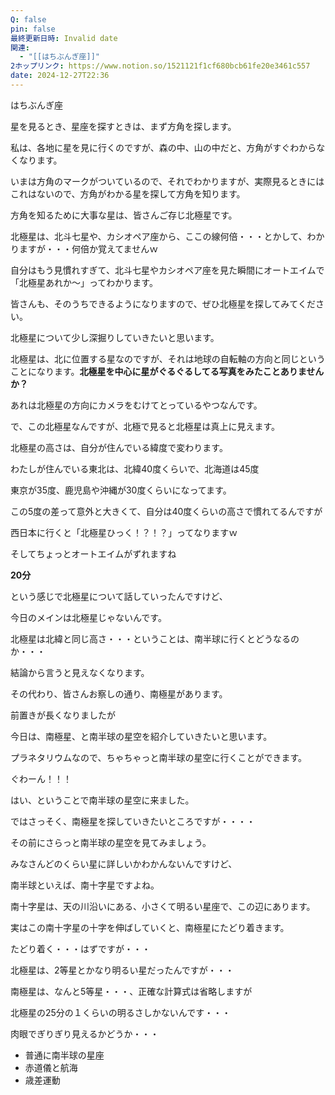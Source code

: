```yaml
---
Q: false
pin: false
最終更新日時: Invalid date
関連:
  - "[[はちぶんぎ座]]"
2ホップリンク: https://www.notion.so/1521121f1cf680bcb61fe20e3461c557
date: 2024-12-27T22:36
---
```

  

  

はちぶんぎ座

  

  

星を見るとき、星座を探すときは、まず方角を探します。

私は、各地に星を見に行くのですが、森の中、山の中だと、方角がすぐわからなくなります。

いまは方角のマークがついているので、それでわかりますが、実際見るときにはこれはないので、方角がわかる星を探して方角を知ります。

方角を知るために大事な星は、皆さんご存じ北極星です。

北極星は、北斗七星や、カシオペア座から、ここの線何倍・・・とかして、わかりますが・・・何倍か覚えてませんｗ

自分はもう見慣れすぎて、北斗七星やカシオペア座を見た瞬間にオートエイムで「北極星あれか～」ってわかります。

皆さんも、そのうちできるようになりますので、ぜひ北極星を探してみてください。

  

北極星について少し深掘りしていきたいと思います。

北極星は、北に位置する星なのですが、それは地球の自転軸の方向と同じということになります。**北極星を中心に星がぐるぐるしてる写真をみたことありませんか？**

あれは北極星の方向にカメラをむけてとっているやつなんです。

で、この北極星なんですが、北極で見ると北極星は真上に見えます。

北極星の高さは、自分が住んでいる緯度で変わります。

わたしが住んでいる東北は、北緯40度くらいで、北海道は45度

東京が35度、鹿児島や沖縄が30度くらいになってます。

この5度の差って意外と大きくて、自分は40度くらいの高さで慣れてるんですが

西日本に行くと「北極星ひっく！？！？」ってなりますｗ

そしてちょっとオートエイムがずれますね

  

**20分**

  

という感じで北極星について話していったんですけど、

今日のメインは北極星じゃないんです。

北極星は北緯と同じ高さ・・・ということは、南半球に行くとどうなるのか・・・

結論から言うと見えなくなります。

その代わり、皆さんお察しの通り、南極星があります。

  

前置きが長くなりましたが

今日は、南極星、と南半球の星空を紹介していきたいと思います。

  

プラネタリウムなので、ちゃちゃっと南半球の星空に行くことができます。

ぐわーん！！！

  

はい、ということで南半球の星空に来ました。

ではさっそく、南極星を探していきたいところですが・・・・

その前にさらっと南半球の星空を見てみましょう。

みなさんどのくらい星に詳しいかわかんないんですけど、

南半球といえば、南十字星ですよね。

南十字星は、天の川沿いにある、小さくて明るい星座で、この辺にあります。

実はこの南十字星の十字を伸ばしていくと、南極星にたどり着きます。

たどり着く・・・はずですが・・・

北極星は、2等星とかなり明るい星だったんですが・・・

南極星は、なんと5等星・・・、正確な計算式は省略しますが

北極星の25分の１くらいの明るさしかないんです・・・

肉眼でぎりぎり見えるかどうか・・・

  

  

- 普通に南半球の星座
- 赤道儀と航海
- 歳差運動